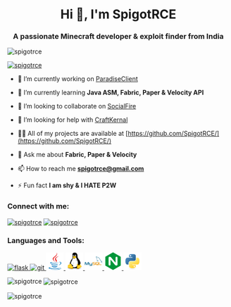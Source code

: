 <h1 align="center">Hi 👋, I'm SpigotRCE</h1>
<h3 align="center">A passionate Minecraft developer & exploit finder from India</h3>

<p align="left"> <img src="https://komarev.com/ghpvc/?username=spigotrce&label=Profile%20views&color=0e75b6&style=flat" alt="spigotrce" /> </p>

<p align="left"> <a href="https://github.com/ryo-ma/github-profile-trophy"><img src="https://github-profile-trophy.vercel.app/?username=spigotrce" alt="spigotrce" /></a> </p>

- 🔭 I’m currently working on [ParadiseClient](https://github.com/Hydrogen-Developments/ParadiseClient-X/)

- 🌱 I’m currently learning **Java ASM, Fabric, Paper & Velocity API**

- 👯 I’m looking to collaborate on [SocialFire](https://github.com/SpigotRCE/SocialFire)

- 🤝 I’m looking for help with [CraftKernal](https://github.com/SpigotRCE/CraftKernal)

- 👨‍💻 All of my projects are available at [https://github.com/SpigotRCE/](https://github.com/SpigotRCE/)

- 💬 Ask me about **Fabric, Paper & Velocity**

- 📫 How to reach me **spigotrce@gmail.com**

- ⚡ Fun fact **I am shy & I HATE P2W**

<h3 align="left">Connect with me:</h3>
<p align="left">
<a href="https://www.youtube.com/c/spigotrce" target="blank"><img align="center" src="https://raw.githubusercontent.com/rahuldkjain/github-profile-readme-generator/master/src/images/icons/Social/youtube.svg" alt="spigotrce" height="30" width="40" /></a>
<a href="https://discord.gg/spigotrce" target="blank"><img align="center" src="https://raw.githubusercontent.com/rahuldkjain/github-profile-readme-generator/master/src/images/icons/Social/discord.svg" alt="spigotrce" height="30" width="40" /></a>
</p>

<h3 align="left">Languages and Tools:</h3>
<p align="left"> <a href="https://flask.palletsprojects.com/" target="_blank" rel="noreferrer"> <img src="https://www.vectorlogo.zone/logos/pocoo_flask/pocoo_flask-icon.svg" alt="flask" width="40" height="40"/> </a> <a href="https://git-scm.com/" target="_blank" rel="noreferrer"> <img src="https://www.vectorlogo.zone/logos/git-scm/git-scm-icon.svg" alt="git" width="40" height="40"/> </a> <a href="https://www.java.com" target="_blank" rel="noreferrer"> <img src="https://raw.githubusercontent.com/devicons/devicon/master/icons/java/java-original.svg" alt="java" width="40" height="40"/> </a> <a href="https://www.linux.org/" target="_blank" rel="noreferrer"> <img src="https://raw.githubusercontent.com/devicons/devicon/master/icons/linux/linux-original.svg" alt="linux" width="40" height="40"/> </a> <a href="https://www.mysql.com/" target="_blank" rel="noreferrer"> <img src="https://raw.githubusercontent.com/devicons/devicon/master/icons/mysql/mysql-original-wordmark.svg" alt="mysql" width="40" height="40"/> </a> <a href="https://www.nginx.com" target="_blank" rel="noreferrer"> <img src="https://raw.githubusercontent.com/devicons/devicon/master/icons/nginx/nginx-original.svg" alt="nginx" width="40" height="40"/> </a> <a href="https://www.python.org" target="_blank" rel="noreferrer"> <img src="https://raw.githubusercontent.com/devicons/devicon/master/icons/python/python-original.svg" alt="python" width="40" height="40"/> </a> </p>

<p><img align="left" src="https://github-readme-stats.vercel.app/api/top-langs?username=spigotrce&show_icons=true&locale=en&layout=compact" alt="spigotrce" /></p>

<p>&nbsp;<img align="center" src="https://github-readme-stats.vercel.app/api?username=spigotrce&show_icons=true&locale=en" alt="spigotrce" /></p>

<p><img align="center" src="https://github-readme-streak-stats.herokuapp.com/?user=spigotrce&" alt="spigotrce" /></p>

